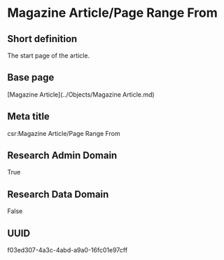 # Magazine Article/Page Range From
## Short definition
The start page of the article.
## Base page
[Magazine Article](../Objects/Magazine Article.md)
## Meta title
csr:Magazine Article/Page Range From
## Research Admin Domain
True
## Research Data Domain
False
## UUID
f03ed307-4a3c-4abd-a9a0-16fc01e97cff
